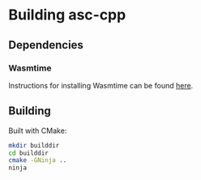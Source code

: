 # Building asc-cpp

## Dependencies

### Wasmtime

Instructions for installing Wasmtime can be found [here](https://wasmtime.dev).

## Building

Built with CMake:

```bash
mkdir builddir
cd builddir
cmake -GNinja ..
ninja
```
